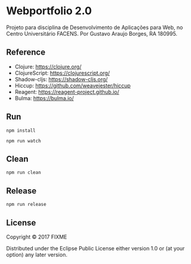 # Webportfolio 2.0
Projeto para disciplina de Desenvolvimento de Aplicações para Web, no Centro Universitário FACENS. Por Gustavo Araujo Borges, RA 180995.

## Reference
* Clojure: https://clojure.org/
* ClojureScript: https://clojurescript.org/
* Shadow-cljs: https://shadow-cljs.org/
* Hiccup: https://github.com/weavejester/hiccup
* Reagent: https://reagent-project.github.io/
* Bulma: https://bulma.io/

## Run

``` shell
npm install

npm run watch
```

## Clean

``` shell
npm run clean
```

## Release

``` shell
npm run release
```

## License

Copyright © 2017 FIXME

Distributed under the Eclipse Public License either version 1.0 or (at
your option) any later version.
